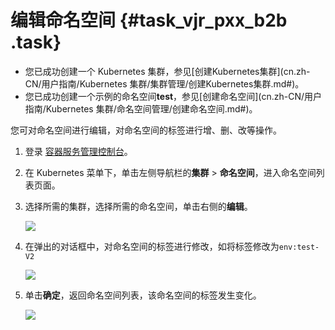 # 编辑命名空间 {#task_vjr_pxx_b2b .task}

-   您已成功创建一个 Kubernetes 集群，参见[创建Kubernetes集群](cn.zh-CN/用户指南/Kubernetes 集群/集群管理/创建Kubernetes集群.md#)。
-   您已成功创建一个示例的命名空间**test**，参见[创建命名空间](cn.zh-CN/用户指南/Kubernetes 集群/命名空间管理/创建命名空间.md#)。

您可对命名空间进行编辑，对命名空间的标签进行增、删、改等操作。

1.  登录 [容器服务管理控制台](https://cs.console.aliyun.com/)。 
2.  在 Kubernetes 菜单下，单击左侧导航栏的**集群** \> **命名空间**，进入命名空间列表页面。 
3.  选择所需的集群，选择所需的命名空间，单击右侧的**编辑**。 

    ![](http://static-aliyun-doc.oss-cn-hangzhou.aliyuncs.com/assets/img/16673/153555499010709_zh-CN.png)

4.  在弹出的对话框中，对命名空间的标签进行修改，如将标签修改为`env:test-V2` 

    ![](http://static-aliyun-doc.oss-cn-hangzhou.aliyuncs.com/assets/img/16673/153555499010710_zh-CN.png)

5.  单击**确定**，返回命名空间列表，该命名空间的标签发生变化。 

    ![](http://static-aliyun-doc.oss-cn-hangzhou.aliyuncs.com/assets/img/16673/153555499010711_zh-CN.png)


